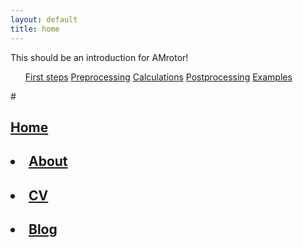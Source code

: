 ```yaml
---
layout: default
title: home
---
```

This should be an introduction for AMrotor!
<nav>
          <ul>
              <a href="level/index.html">First steps</a>
              <a href="level/index.html">Preprocessing</a>
              <a href="level/index.html">Calculations</a>
              <a href="level/index.html">Postprocessing</a>
              <a href="level/index.html">Examples</a>
          </ul>
</nav>

<!--<li><a href="/level">Level</a></li>-->
#<nav>
#	    		<ul>
#	        		<a href="/">Home</a>
#		        	<li><a href="/about">About</a></li>
#	        		<li><a href="/cv">CV</a></li>
#	        		<li><a href="/blog">Blog</a></li>
#	    		</ul>
#			</nav>
